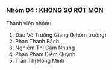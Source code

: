 ### Nhóm 04 : KHÔNG SỢ RỚT MÔN ###

Thành viên nhóm:
1. Đào Võ Trường Giang (Nhóm trưởng)
2. Phan Thanh Bách
3. Nghiêm Thị Cẩm Nhung
4. Phan Phạm Diễm Quỳnh
5. Trần Thị Hồng Minh
